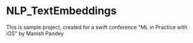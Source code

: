 # NLP_TextEmbeddings
This is sample project, created for a swift conference "ML in Practice with iOS" by Manish Pandey

